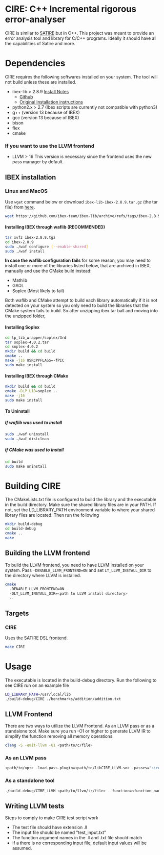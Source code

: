 # CIRE: C++ Incremental rigorous error-analyser

CIRE is similar to [SATIRE](https://github.com/arnabd88/Satire) but in C++. This project was meant to provide an error analysis tool and
library for C/C++ programs. Ideally it should have all the capabilities of Satire and
more.

# Dependencies

CIRE requires the following softwares installed on your system. The tool will not build unless these are installed.

* ibex-lib > 2.8.9 [Install Notes](#ibex-installation)
  * [Github](https://github.com/ibex-team/ibex-lib)
  * [Original Installation instructions](http://ibex-team.github.io/ibex-lib/install.html)
* python2.x > 2.7 (Ibex scripts are currently not compatible with python3)
* g++ (version 13 because of IBEX)
* gcc (version 13 because of IBEX)
* bison
* flex
* cmake

### If you want to use the LLVM frontend
* LLVM > 16
This version is necessary since the frontend uses the new pass manager by default.

## IBEX installation
### Linux and MacOS
Use `wget` command below or download `ibex-lib-ibex-2.8.9.tar.gz` (the tar file) from 
[here](https://github.com/ibex-team/ibex-lib/releases/tag/ibex-2.8.9).
```bash
wget https://github.com/ibex-team/ibex-lib/archive/refs/tags/ibex-2.8.9.tar.gz
```

#### Installing IBEX through waflib (RECOMMENDED)
```bash
tar xvfz ibex-2.8.9.tgz
cd ibex-2.8.9
sudo ./waf configure [--enable-shared]
sudo ./waf install
```

**In case the waflib configuration fails** for some reason, you may need to install one or more of the libraries listed below, 
that are archived in IBEX, manually and use the CMake build instead:
* Mathlib
* GAOL
* Soplex (Most likely to fail)

Both waflib and CMake attempt to build each library automatically if it is not detected on your system so you only need
to build the libraries that the CMake system fails to build.
So after unzipping ibex tar ball and moving into the unzipped folder,

#### Installing Soplex
```bash
cd lp_lib_wrapper/soplex/3rd
tar soplex-4.0.2.tar
cd soplex-4.0.2
mkdir build && cd build
cmake ..
make -j16 USRCPPFLAGS=-fPIC
sudo make install
```

#### Installing IBEX through CMake
```bash
mkdir build && cd build
cmake -DLP_LIB=soplex ..
make -j16
sudo make install
```

#### To Uninstall 
##### If waflib was used to install
```bash
sudo ./waf uninstall
sudo ./waf distclean
```

##### If CMake was used to install
```bash
cd build
sudo make uninstall
```

# Building CIRE

The CMakeLists.txt file is configured to build the library and the executable in the build directory.
Make sure the shared library files are in your PATH. If not, set the LD_LIBRARY_PATH environment variable to where your
shared library files are located.
Then run the following

```bash
mkdir build-debug
cd build-debug
cmake ..
make
```

## Building the LLVM frontend

To build the LLVM frontend, you need to have LLVM installed on your system. Pass `-DENABLE_LLVM_FRONTEND=ON` and set 
`LT_LLVM_INSTALL_DIR` to the directory where LLVM is installed.

```bash
cmake 
  -DENABLE_LLVM_FRONTEND=ON
  -DLT_LLVM_INSTALL_DIR=<path to LLVM install directory> 
  ..
```
## Targets
### CIRE
Uses the SATIRE DSL frontend.
```bash
make CIRE
```

# Usage

The executable is located in the build-debug directory. Run the following to see CIRE run on an example file

```bash
LD_LIBRARY_PATH=/usr/local/lib
./build-debug/CIRE ./benchmarks/addition/addition.txt
```

## LLVM Frontend
There are two ways to utilize the LLVM Frontend. As an LLVM pass or as a standalone tool.
Make sure you run -O1 or higher to generate LLVM IR to simplify the function removing all memory operations.

```bash
clang -S -emit-llvm -O1 <path/to/c/file>
```

### As an LLVM pass
```bash
<path/to/opt> -load-pass-plugin=<path/to/libCIRE_LLVM.so> -passes="cire" --function=<function_name> --input=<path/to/.txt/file> --disable-output <path/to/llvm/ir/file>
```

### As a standalone tool
```bash
./build-debug/CIRE_LLVM <path/to/llvm/ir/file> --function=<function_name> --input=<path/to/.txt/file>
```

## Writing LLVM tests

Steps to comply to make CIRE test script work
- The test file should have extension .ll
- The input file should be named "test_input.txt"
- The function argument names in the .ll and .txt file should match
- If a there is no corresponding input file, default input values will be assumed.